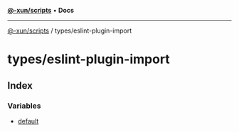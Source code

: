 [**@-xun/scripts**](../../README.md) • **Docs**

***

[@-xun/scripts](../../README.md) / types/eslint-plugin-import

# types/eslint-plugin-import

## Index

### Variables

- [default](variables/default.md)

